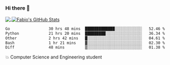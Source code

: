 ### Hi there 👋
<a href="https://github.com/fabiovincenzi/fabiovincenzi">
  <img align="center" src="https://github-readme-stats.vercel.app/api/top-langs/?username=fabiovincenzi&title_color=ffffff&text_color=c9cacc&icon_color=2bbc8a&bg_color=1d1f21&langs_count=3" />
</a>
<a href="https://github.com/fabiovincenzi/fabiovincenzi">
  <img align="center" src="https://github-readme-stats.vercel.app/api?username=fabiovincenzi&show_icons=true&line_height=27&count_private=true&title_color=ffffff&text_color=c9cacc&icon_color=2bbc8a&bg_color=1d1f21" alt="Fabio's GitHub Stats" />
</a>
<!--START_SECTION:waka-->

```txt
Go                 30 hrs 48 mins  █████████████░░░░░░░░░░░░   52.46 %
Python             21 hrs 20 mins  █████████░░░░░░░░░░░░░░░░   36.34 %
Other              2 hrs 42 mins   █░░░░░░░░░░░░░░░░░░░░░░░░   04.61 %
Bash               1 hr 21 mins    ▓░░░░░░░░░░░░░░░░░░░░░░░░   02.30 %
Diff               48 mins         ▒░░░░░░░░░░░░░░░░░░░░░░░░   01.38 %
```

<!--END_SECTION:waka-->

:boom: Computer Science and Engineering student
